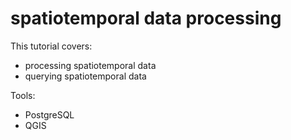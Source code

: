 # spatiotemporal data processing

This tutorial covers:
- processing spatiotemporal data 
- querying spatiotemporal data 

Tools:
- PostgreSQL
- QGIS
